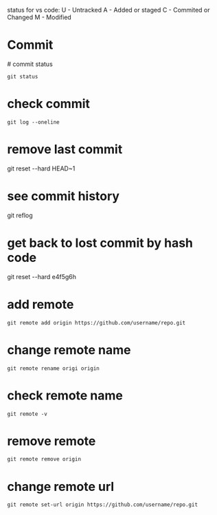 status for vs code:
U - Untracked
A  - Added or staged
C  - Commited or Changed
M - Modified

<h1>Commit</h1>
# commit status
<p><code>git status</code></p>

#  check commit
<p><code>git log --oneline</code></p>

# remove last commit
git reset --hard HEAD~1

# see commit history
git reflog

# get back to lost commit by hash code
git reset --hard e4f5g6h

#  add remote
<p><code>git remote add origin https://github.com/username/repo.git</code></p>

# change remote name
<p><code>git remote rename origi origin</code></p>


# check remote name
<p><code>git remote -v</code></p>

# remove remote
<p><code>git remote remove origin</code></p>

# change remote url
<p><code>git remote set-url origin https://github.com/username/repo.git</code></p>